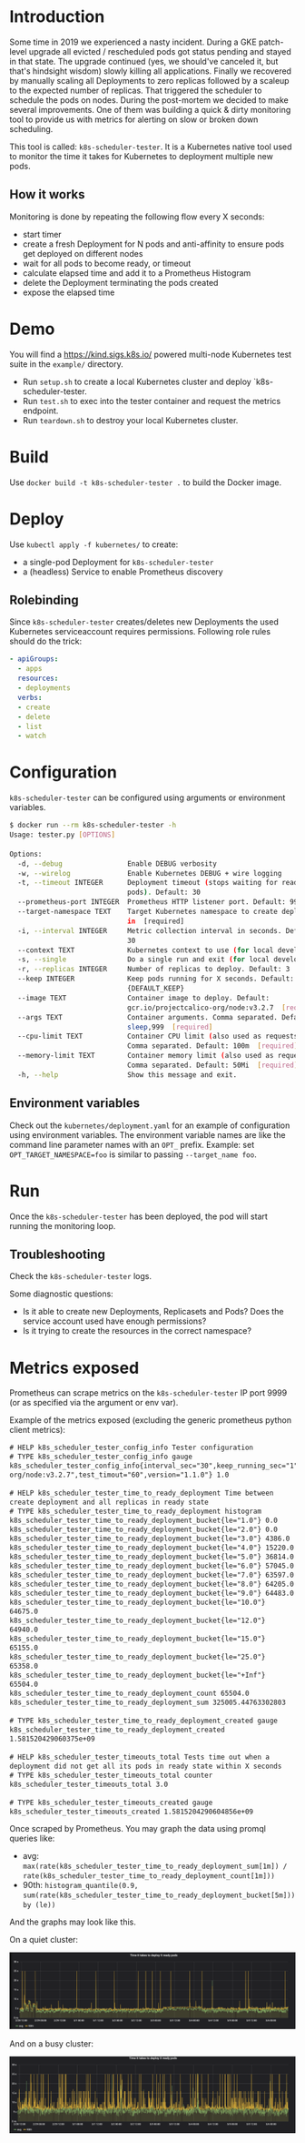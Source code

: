 # Introduction

Some time in 2019 we experienced a nasty incident. During a GKE patch-level upgrade all evicted / rescheduled pods got status pending and stayed in that state. The upgrade continued (yes, we should've canceled it, but that's hindsight wisdom) slowly killing all applications. Finally we recovered by manually scaling all Deployments to zero replicas followed by a scaleup to the expected number of replicas. That triggered the scheduler to schedule the pods on nodes. During the post-mortem we decided to make several improvements. One of them was building a quick & dirty monitoring tool to provide us with metrics for alerting on slow or broken down scheduling.

This tool is called: `k8s-scheduler-tester`. It is a Kubernetes native tool used to monitor the time it takes for Kubernetes to deployment multiple new pods.

## How it works

Monitoring is done by repeating the following flow every X seconds:

- start timer
- create a fresh Deployment for N pods and anti-affinity to ensure pods get deployed on different nodes
- wait for all pods to become ready, or timeout
- calculate elapsed time and add it to a Prometheus Histogram
- delete the Deployment terminating the pods created
- expose the elapsed time

# Demo

You will find a https://kind.sigs.k8s.io/ powered multi-node Kubernetes test suite in the `example/` directory.

- Run `setup.sh` to create a local Kubernetes cluster and deploy `k8s-scheduler-tester.
- Run `test.sh` to exec into the tester container and request the metrics endpoint.
- Run `teardown.sh` to destroy your local Kubernetes cluster.

# Build

Use `docker build -t k8s-scheduler-tester .` to build the Docker image.

# Deploy

Use `kubectl apply -f kubernetes/` to create:

- a single-pod Deployment for `k8s-scheduler-tester`
- a (headless) Service to enable Prometheus discovery

## Rolebinding

Since `k8s-scheduler-tester` creates/deletes new Deployments the used Kubernetes serviceaccount requires permissions. Following role rules should do the trick:

```yaml
- apiGroups:
  - apps
  resources:
  - deployments
  verbs:
  - create
  - delete
  - list
  - watch
```

# Configuration

`k8s-scheduler-tester` can be configured using arguments or environment variables.

```bash
$ docker run --rm k8s-scheduler-tester -h
Usage: tester.py [OPTIONS]

Options:
  -d, --debug                Enable DEBUG verbosity
  -w, --wirelog              Enable Kubernetes DEBUG + wire logging
  -t, --timeout INTEGER      Deployment timeout (stops waiting for ready
                             pods). Default: 30
  --prometheus-port INTEGER  Prometheus HTTP listener port. Default: 9999
  --target-namespace TEXT    Target Kubernetes namespace to create deployment
                             in  [required]
  -i, --interval INTEGER     Metric collection interval in seconds. Default:
                             30
  --context TEXT             Kubernetes context to use (for local development
  -s, --single               Do a single run and exit (for local development)
  -r, --replicas INTEGER     Number of replicas to deploy. Default: 3
  --keep INTEGER             Keep pods running for X seconds. Default:
                             {DEFAULT_KEEP}
  --image TEXT               Container image to deploy. Default:
                             gcr.io/projectcalico-org/node:v3.2.7  [required]
  --args TEXT                Container arguments. Comma separated. Default:
                             sleep,999  [required]
  --cpu-limit TEXT           Container CPU limit (also used as requests).
                             Comma separated. Default: 100m  [required]
  --memory-limit TEXT        Container memory limit (also used as requests).
                             Comma separated. Default: 50Mi  [required]
  -h, --help                 Show this message and exit.
  ```

## Environment variables

Check out the `kubernetes/deployment.yaml` for an example of configuration using environment variables.
The environment variable names are like the command line parameter names with an `OPT_` prefix.
Example: set `OPT_TARGET_NAMESPACE=foo` is similar to passing `--target_name foo`.

# Run

Once the `k8s-scheduler-tester` has been deployed, the pod will start running the monitoring loop.

## Troubleshooting

Check the `k8s-scheduler-tester` logs.

Some diagnostic questions:

- Is it able to create new Deployments, Replicasets and Pods? Does the service account used have enough permissions?
- Is it trying to create the resources in the correct namespace?

# Metrics exposed

Prometheus can scrape metrics on the `k8s-scheduler-tester` IP port 9999 (or as specified via the argument or env var).

Example of the metrics exposed (excluding the generic prometheus python client metrics):

```
# HELP k8s_scheduler_tester_config_info Tester configuration
# TYPE k8s_scheduler_tester_config_info gauge
k8s_scheduler_tester_config_info{interval_sec="30",keep_running_sec="1",replicas="3",test_args="sleep,999",test_image="gcr.io/projectcalico-org/node:v3.2.7",test_timout="60",version="1.1.0"} 1.0

# HELP k8s_scheduler_tester_time_to_ready_deployment Time between create deployment and all replicas in ready state
# TYPE k8s_scheduler_tester_time_to_ready_deployment histogram
k8s_scheduler_tester_time_to_ready_deployment_bucket{le="1.0"} 0.0
k8s_scheduler_tester_time_to_ready_deployment_bucket{le="2.0"} 0.0
k8s_scheduler_tester_time_to_ready_deployment_bucket{le="3.0"} 4386.0
k8s_scheduler_tester_time_to_ready_deployment_bucket{le="4.0"} 15220.0
k8s_scheduler_tester_time_to_ready_deployment_bucket{le="5.0"} 36814.0
k8s_scheduler_tester_time_to_ready_deployment_bucket{le="6.0"} 57045.0
k8s_scheduler_tester_time_to_ready_deployment_bucket{le="7.0"} 63597.0
k8s_scheduler_tester_time_to_ready_deployment_bucket{le="8.0"} 64205.0
k8s_scheduler_tester_time_to_ready_deployment_bucket{le="9.0"} 64483.0
k8s_scheduler_tester_time_to_ready_deployment_bucket{le="10.0"} 64675.0
k8s_scheduler_tester_time_to_ready_deployment_bucket{le="12.0"} 64940.0
k8s_scheduler_tester_time_to_ready_deployment_bucket{le="15.0"} 65155.0
k8s_scheduler_tester_time_to_ready_deployment_bucket{le="25.0"} 65358.0
k8s_scheduler_tester_time_to_ready_deployment_bucket{le="+Inf"} 65504.0
k8s_scheduler_tester_time_to_ready_deployment_count 65504.0
k8s_scheduler_tester_time_to_ready_deployment_sum 325005.44763302803

# TYPE k8s_scheduler_tester_time_to_ready_deployment_created gauge
k8s_scheduler_tester_time_to_ready_deployment_created 1.581520429060375e+09

# HELP k8s_scheduler_tester_timeouts_total Tests time out when a deployment did not get all its pods in ready state within X seconds
# TYPE k8s_scheduler_tester_timeouts_total counter
k8s_scheduler_tester_timeouts_total 3.0

# TYPE k8s_scheduler_tester_timeouts_created gauge
k8s_scheduler_tester_timeouts_created 1.5815204290604856e+09
```

Once scraped by Prometheus. You may graph the data using promql queries like:

- avg: `max(rate(k8s_scheduler_tester_time_to_ready_deployment_sum[1m]) / rate(k8s_scheduler_tester_time_to_ready_deployment_count[1m]))`
- 90th: `histogram_quantile(0.9, sum(rate(k8s_scheduler_tester_time_to_ready_deployment_bucket[5m])) by (le))`

And the graphs may look like this.

On a quiet cluster:

![Quiet cluster](img/quiet-cluster.png)

And on a busy cluster:

![Busy cluster](img/busy-cluster.png)

